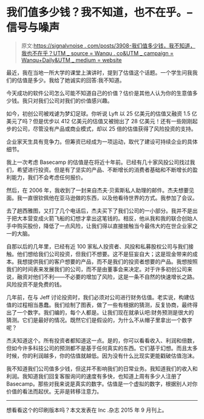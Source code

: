 # 我们值多少钱？我不知道，也不在乎。–信号与噪声

> 原文:[https://signalvnoise . com/posts/3908-我们值多少钱，我不知道，我也不在乎？UTM _ source = Wanqu . co&UTM _ campaign = Wanqu+Daily&UTM _ medium = website](https://signalvnoise.com/posts/3908-how-much-are-we-worth-i-dont-know-and-i-dont-care?utm_source=wanqu.co&utm_campaign=Wanqu+Daily&utm_medium=website)

最近，我在当地一所大学的课堂上演讲时，提到了估值这个话题。一个学生问我我们的估值是多少。我给了她诚实的回答:我不知道。

今天成功的软件公司怎么可能不知道自己的价值？估价是其他人认为你的生意值多少钱。我只对我们公司对我们的价值感兴趣。

如今，初创公司被戏谑为梦幻足球。你听说 Lyft 以 25 亿美元的估值又融资 1.5 亿美元了吗？但是优步以 412 亿美元的估值又被抛出了 28 亿美元！还有一些刚刚起步的公司，尽管没有产品或商业模式，却以 25 倍的估值获得了风险投资的支持。

企业家天生具有竞争力。但筹资已经成为一项运动，取代了建设可持续企业的具体细节。

我上一次考虑 Basecamp 的估值是在将近十年前。已经有几十家风投公司找过我们，希望进行投资。但是有了坚实的产品、不断增长的消费者基础和不断增长的盈利能力，我们不会考虑任何报价。

然后，在 2006 年，我收到了一封来自杰夫·贝索斯私人助理的邮件。杰夫想要见面。我一直很钦佩他在亚马逊做的东西，以及他看待世界的方式。我参加了会议。

去了趟西雅图，又打了几个电话后，杰夫买下了我们公司的一小部分。我并不是出于把大本营变成火箭飞船的幻想才拿出这笔钱的。相反，他从我和我的联合创始人手中购买股份，降低了一点风险，让我们得以直接接触当今最伟大的在世企业家之一的大脑。

自那以后的几年里，已经有近 100 家私人投资者、风投和私募股权公司与我们接触。他们想给我们公司投资，但我们不想要。这不是狂妄自大；这是现金带来的成本。我想提供我们的客户想要的产品，而不是我们的投资者想要的产品。我想按照我们的时间表来发展我们的公司，而不是由董事会来决定。对于许多初创公司来说，融资对他们不利——不必要的增加了风险，这是一条不自然的快速增长之路。风险投资不是免费的钱。

几年前，在与 Jeff 讨论投资时，我们必须对公司进行财务估值。老实说，构建估值的过程相当愚蠢。我们绘制了图表，做了一些有根据的猜测，反复协商，最终得出了一个数字。我们编的，每个人都是。让我们现在就承认吧:财务预测是很大的猜测。它们是最好的情况。既然它们是假设的，为什么不从帽子里拿出一个数字呢？

杰夫知道这个。所有投资者都知道这一点。是的，你可以看看收入、利润和倍数，但如今许多科技公司的预测都不是基于任何真实的东西。它们基于幻想。而且太多时候，你的利润越多，你的估值就越低。因为没有什么比现实更能戳破估值泡沫。

我不知道我们公司值多少钱，但这并不影响我们的日常业务。我知道我们的收入和利润。我知道我们回复客服询问的速度有多快，也知道上周有多少人注册了 Basecamp。那些对我来说是真实的数字。估值是一个虚拟的数字，根据别人对你价值的看法而起伏。无非是转移注意力。

* * *

想看看这个的印刷版本吗？本文发表在 Inc .杂志 2015 年 9 月刊上。